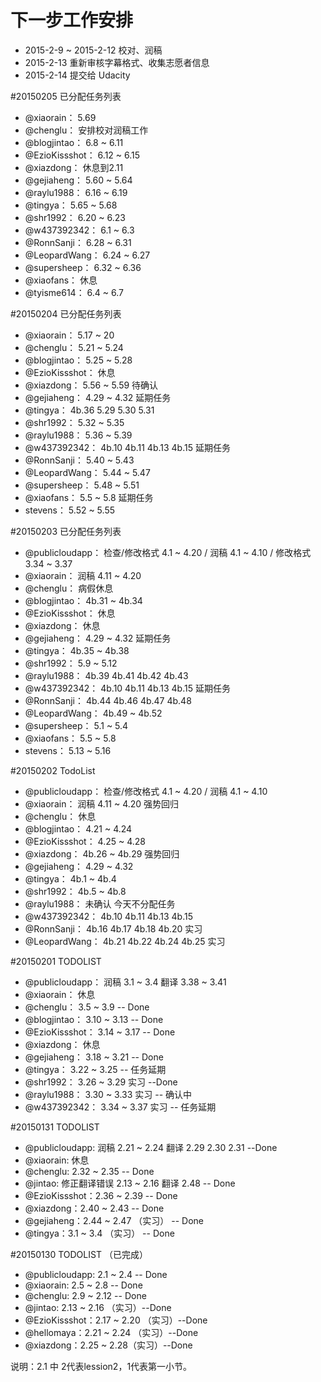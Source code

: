 # 下一步工作安排
* 2015-2-9 ~ 2015-2-12 校对、润稿
* 2015-2-13 重新审核字幕格式、收集志愿者信息
* 2015-2-14 提交给 Udacity

#20150205 已分配任务列表
* @xiaorain：			5.69
* @chenglu：		安排校对润稿工作
* @blogjintao：			6.8 ~ 6.11
* @EzioKissshot：			6.12 ~ 6.15
* @xiazdong：			休息到2.11
* @gejiaheng：			5.60 ~ 5.64
* @raylu1988：			6.16 ~ 6.19
* @tingya：			5.65 ~ 5.68
* @shr1992：			6.20 ~ 6.23
* @w437392342：			6.1 ~ 6.3
* @RonnSanji：			6.28 ~ 6.31
* @LeopardWang：			6.24 ~ 6.27
* @supersheep：			6.32 ~ 6.36
* @xiaofans：			休息
* @tyisme614：			6.4 ~ 6.7


#20150204 已分配任务列表
* @xiaorain：		5.17 ~ 20
* @chenglu：		5.21 ~ 5.24
* @blogjintao：		5.25 ~ 5.28
* @EzioKissshot：		休息
* @xiazdong：		5.56 ~ 5.59 待确认
* @gejiaheng：		4.29 ~ 4.32 延期任务
* @tingya：		4b.36 5.29 5.30 5.31
* @shr1992：		5.32 ~ 5.35
* @raylu1988：		5.36 ~ 5.39
* @w437392342：		4b.10 4b.11 4b.13 4b.15 延期任务
* @RonnSanji：		5.40 ~ 5.43
* @LeopardWang：		5.44 ~ 5.47
* @supersheep：		5.48 ~ 5.51
* @xiaofans：		5.5 ~ 5.8 延期任务
* stevens：		5.52 ~ 5.55


#20150203 已分配任务列表
* @publicloudapp：		检查/修改格式 4.1 ~ 4.20 / 润稿 4.1 ~ 4.10 / 修改格式 3.34 ~ 3.37
* @xiaorain：		润稿 4.11 ~ 4.20
* @chenglu：		病假休息
* @blogjintao：		4b.31 ~ 4b.34
* @EzioKissshot：		休息
* @xiazdong：		休息
* @gejiaheng：		4.29 ~ 4.32 延期任务
* @tingya：		4b.35 ~ 4b.38
* @shr1992：		5.9 ~ 5.12
* @raylu1988：		4b.39 4b.41 4b.42 4b.43
* @w437392342：		4b.10 4b.11 4b.13 4b.15 延期任务
* @RonnSanji：		4b.44 4b.46 4b.47 4b.48
* @LeopardWang：		4b.49 ~ 4b.52
* @supersheep：		5.1 ~ 5.4
* @xiaofans：		5.5 ~ 5.8
* stevens：		5.13 ~ 5.16


#20150202 TodoList

* @publicloudapp：	检查/修改格式 4.1 ~ 4.20 / 润稿 4.1 ~ 4.10		
* @xiaorain：	润稿 4.11 ~ 4.20		强势回归
* @chenglu：	休息		
* @blogjintao：	4.21 ~ 4.24		
* @EzioKissshot：	4.25 ~ 4.28		
* @xiazdong：	4b.26 ~ 4b.29		强势回归
* @gejiaheng：	4.29 ~ 4.32		
* @tingya：	4b.1 ~ 4b.4		
* @shr1992：	4b.5 ~ 4b.8		
* @raylu1988：	未确认	今天不分配任务	
* @w437392342：	4b.10 4b.11 4b.13 4b.15		
* @RonnSanji：	4b.16 4b.17 4b.18 4b.20		实习
* @LeopardWang：	4b.21 4b.22 4b.24 4b.25		实习

#20150201 TODOLIST

* @publicloudapp：	润稿 3.1 ~ 3.4 翻译 3.38 ~ 3.41		
* @xiaorain：	休息		
* @chenglu：	3.5 ~ 3.9		-- Done
* @blogjintao：	3.10 ~ 3.13		-- Done
* @EzioKissshot：	3.14 ~ 3.17		-- Done
* @xiazdong：	休息		
* @gejiaheng：	3.18 ~ 3.21		-- Done
* @tingya：	3.22 ~ 3.25		-- 任务延期
* @shr1992：	3.26 ~ 3.29		实习  --Done
* @raylu1988：	3.30 ~ 3.33		实习 -- 确认中
* @w437392342：	3.34 ~ 3.37		实习 -- 任务延期


#20150131 TODOLIST

* @publicloudapp: 润稿 2.21 ~ 2.24 翻译 2.29 2.30 2.31 --Done
* @xiaorain: 休息
* @chenglu: 2.32 ~ 2.35  -- Done
* @jintao: 修正翻译错误 2.13 ~ 2.16 翻译 2.48  -- Done
* @EzioKissshot：2.36 ~ 2.39  -- Done
* @xiazdong：2.40 ~ 2.43  -- Done
* @gejiaheng：2.44 ~ 2.47 （实习）  -- Done
* @tingya：3.1 ~ 3.4 （实习）  -- Done


#20150130 TODOLIST （已完成）

* @publicloudapp: 2.1 ~ 2.4  -- Done
* @xiaorain: 2.5 ~ 2.8  -- Done
* @chenglu: 2.9 ~ 2.12  -- Done
* @jintao: 2.13 ~ 2.16 （实习）--Done
* @EzioKissshot：2.17 ~ 2.20 （实习）--Done
* @hellomaya：2.21 ~ 2.24 （实习）--Done
* @xiazdong：2.25 ~ 2.28（实习）--Done

说明：2.1 中 2代表lession2，1代表第一小节。
